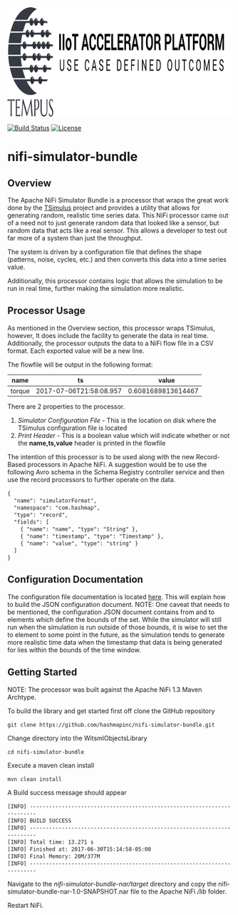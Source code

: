 <img src="https://github.com/hashmapinc/hashmap.github.io/blob/master/images/tempus/Tempus_Logo_Black_with_TagLine.png" width="950" height="245" alt="Hashmap, Inc Tempus"/>

[![Build Status](https://travis-ci.org/hashmapinc/nifi-simulator-bundle.svg?branch=master)](https://travis-ci.org/hashmapinc/nifi-simulator-bundle)
[![License](http://img.shields.io/:license-Apache%202-blue.svg)](http://www.apache.org/licenses/LICENSE-2.0.txt)

# nifi-simulator-bundle

## Overview
The Apache NiFi Simulator Bundle is a processor that wraps the great work done by the [TSimulus](https://github.com/cetic/TSimulus) project and provides a utility that allows for generating random, realistic time series data. This NiFi processor came out of a need not to just generate random data that looked like a sensor, but random data that acts like a real sensor. This allows a developer to test out far more of a system than just the throughput. 

The system is driven by a configuration file that defines the shape (patterns, noise, cycles, etc.) and then converts this data into a time series value. 

Additionally, this processor contains logic that allows the simulation to be run in real time, further making the simulation more realistic. 

## Processor Usage
As mentioned in the Overview section, this processor wraps TSimulus, however, It does include the facility to generate the data in real time. Additionally, the processor outputs the data to a NiFi flow file in a CSV format. Each exported value will be a new line. 

The flowfile will be output in the following format:

| name  |           ts          |       value      |
|-------|-----------------------|------------------|
|torque |2017-07-06T21:58:08.957|0.6081689813614467|

There are 2 properties to the processor.
1. *Simulator Configuration File* - This is the location on disk where the TSimulus configuration file is located
2. *Print Header* - This is a boolean value which will indicate whether or not the **name,ts,value** header is printed in the flowfile

The intention of this processor is to be used along with the new Record-Based processors in Apache NiFi. A suggestion would be to use the following Avro schema in the Schema Registry controller service and then use the record processors to further operate on the data.

    {
      "name": "simulatorFormat",
      "namespace": "com.hashmap",
      "type": "record",
      "fields": [
        { "name": "name", "type": "String" },
        { "name": "timestamp", "type": "Timestamp" },
        { "name": "value", "type": "string" }
      ]
    }

## Configuration Documentation
The configuration file documentation is located [here](http://tsimulus.readthedocs.io/en/latest/generators.html#configuration-document). This will explain how to build the JSON configuration document. NOTE: One caveat that needs to be mentioned, the configuration JSON document contains from and to elements which define the bounds of the set. While the simulator will still run when the simulation is run outside of those bounds, it is wise to set the to element to some point in the future, as the simulation tends to generate more realistic time data when the timestamp that data is being generated for lies within the bounds of the time window.

## Getting Started
NOTE: The processor was built against the Apache NiFi 1.3 Maven Archtype. 

To build the library and get started first off clone the GitHub repository 

    git clone https://github.com/hashmapinc/nifi-simulator-bundle.git

Change directory into the WitsmlObjectsLibrary

    cd nifi-simulator-bundle
    
Execute a maven clean install

    mvn clean install
    
A Build success message should appear
    
    [INFO] ------------------------------------------------------------------------
    [INFO] BUILD SUCCESS
    [INFO] ------------------------------------------------------------------------
    [INFO] Total time: 13.271 s
    [INFO] Finished at: 2017-06-30T15:14:58-05:00
    [INFO] Final Memory: 20M/377M
    [INFO] ------------------------------------------------------------------------
    
Navigate to the *nifi-simulator-bundle-nar/target* directory and copy the nifi-simulator-bundle-nar-1.0-SNAPSHOT.nar file to the Apache NiFi */lib* folder. 

Restart NiFi.
